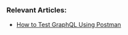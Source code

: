 ### Relevant Articles:

- [How to Test GraphQL Using Postman](https://www.nabgc.com/graphql-postman)

